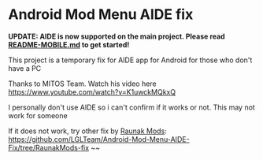 # Android Mod Menu AIDE fix

**UPDATE: AIDE is now supported on the main project. Please read [README-MOBILE.md](https://github.com/LGLTeam/Android-Mod-Menu/blob/master/README-MOBILE.md) to get started!**

This project is a temporary fix for AIDE app for Android for those who don't have a PC

Thanks to MITOS Team. Watch his video here https://www.youtube.com/watch?v=K1uwckMQkxQ

I personally don't use AIDE so i can't confirm if it works or not. This may not work for someone

If it does not work, try other fix by [Raunak Mods](https://www.youtube.com/channel/UCti3Xie4fKiqPW49ARfDzgw): https://github.com/LGLTeam/Android-Mod-Menu-AIDE-Fix/tree/RaunakMods-fix
~~
